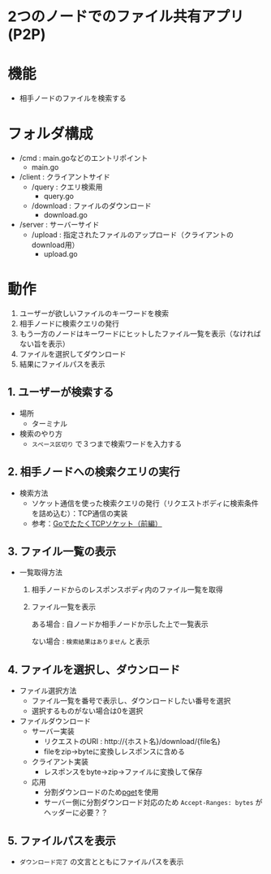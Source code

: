# 2つのノードでのファイル共有アプリ(P2P)

# 機能
- 相手ノードのファイルを検索する

# フォルダ構成
- /cmd : main.goなどのエントリポイント
  - main.go
- /client : クライアントサイド
  - /query : クエリ検索用
    - query.go
  - /download : ファイルのダウンロード
    - download.go
- /server : サーバーサイド
  - /upload : 指定されたファイルのアップロード（クライアントのdownload用）
    - upload.go

# 動作
1. ユーザーが欲しいファイルのキーワードを検索
2. 相手ノードに検索クエリの発行
3. もう一方のノードはキーワードにヒットしたファイル一覧を表示（なければない旨を表示）
4. ファイルを選択してダウンロード
5. 結果にファイルパスを表示

## 1. ユーザーが検索する
- 場所
  - ターミナル
- 検索のやり方
  - `スペース区切り` で３つまで検索ワードを入力する

## 2. 相手ノードへの検索クエリの実行
- 検索方法
  - ソケット通信を使った検索クエリの発行（リクエストボディに検索条件を詰め込む）：TCP通信の実装
  - 参考：[GoでたたくTCPソケット（前編）](https://ascii.jp/elem/000/001/276/1276572/)

## 3. ファイル一覧の表示
- 一覧取得方法
  1. 相手ノードからのレスポンスボディ内のファイル一覧を取得
  2. ファイル一覧を表示

      ある場合 : 自ノードか相手ノードか示した上で一覧表示

      ない場合 : `検索結果はありません` と表示

## 4. ファイルを選択し、ダウンロード
- ファイル選択方法
  - ファイル一覧を番号で表示し、ダウンロードしたい番号を選択
  - 選択するものがない場合は0を選択
- ファイルダウンロード
  - サーバー実装
    - リクエストのURI : http://{ホスト名}/download/{file名}
    - fileをzip→byteに変換しレスポンスに含める
  - クライアント実装
    - レスポンスをbyte→zip→ファイルに変換して保存
  - 応用
    - 分割ダウンロードのため[pget](https://github.com/Code-Hex/pget)を使用
    - サーバー側に分割ダウンロード対応のため `Accept-Ranges: bytes` がヘッダーに必要？？

## 5. ファイルパスを表示
-  `ダウンロード完了` の文言とともにファイルパスを表示
